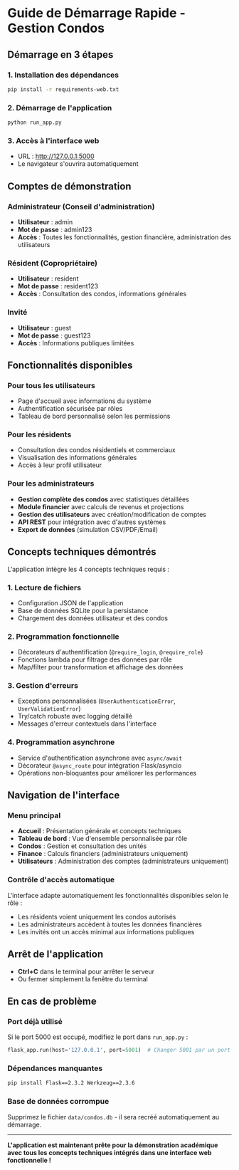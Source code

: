 # Guide de Démarrage Rapide - Gestion Condos

## Démarrage en 3 étapes

### 1. Installation des dépendances
```bash
pip install -r requirements-web.txt
```

### 2. Démarrage de l'application
```bash
python run_app.py
```

### 3. Accès à l'interface web
- URL : http://127.0.0.1:5000
- Le navigateur s'ouvrira automatiquement

## Comptes de démonstration

### Administrateur (Conseil d'administration)
- **Utilisateur** : admin
- **Mot de passe** : admin123
- **Accès** : Toutes les fonctionnalités, gestion financière, administration des utilisateurs

### Résident (Copropriétaire)  
- **Utilisateur** : resident
- **Mot de passe** : resident123
- **Accès** : Consultation des condos, informations générales

### Invité
- **Utilisateur** : guest
- **Mot de passe** : guest123
- **Accès** : Informations publiques limitées

## Fonctionnalités disponibles

### Pour tous les utilisateurs
- Page d'accueil avec informations du système
- Authentification sécurisée par rôles
- Tableau de bord personnalisé selon les permissions

### Pour les résidents
- Consultation des condos résidentiels et commerciaux
- Visualisation des informations générales
- Accès à leur profil utilisateur

### Pour les administrateurs
- **Gestion complète des condos** avec statistiques détaillées
- **Module financier** avec calculs de revenus et projections
- **Gestion des utilisateurs** avec création/modification de comptes
- **API REST** pour intégration avec d'autres systèmes
- **Export de données** (simulation CSV/PDF/Email)

## Concepts techniques démontrés

L'application intègre les 4 concepts techniques requis :

### 1. Lecture de fichiers
- Configuration JSON de l'application
- Base de données SQLite pour la persistance
- Chargement des données utilisateur et des condos

### 2. Programmation fonctionnelle  
- Décorateurs d'authentification (`@require_login`, `@require_role`)
- Fonctions lambda pour filtrage des données par rôle
- Map/filter pour transformation et affichage des données

### 3. Gestion d'erreurs
- Exceptions personnalisées (`UserAuthenticationError`, `UserValidationError`)  
- Try/catch robuste avec logging détaillé
- Messages d'erreur contextuels dans l'interface

### 4. Programmation asynchrone
- Service d'authentification asynchrone avec `async/await`
- Décorateur `@async_route` pour intégration Flask/asyncio
- Opérations non-bloquantes pour améliorer les performances

## Navigation de l'interface

### Menu principal
- **Accueil** : Présentation générale et concepts techniques
- **Tableau de bord** : Vue d'ensemble personnalisée par rôle
- **Condos** : Gestion et consultation des unités
- **Finance** : Calculs financiers (administrateurs uniquement)
- **Utilisateurs** : Administration des comptes (administrateurs uniquement)

### Contrôle d'accès automatique
L'interface adapte automatiquement les fonctionnalités disponibles selon le rôle :
- Les résidents voient uniquement les condos autorisés
- Les administrateurs accèdent à toutes les données financières
- Les invités ont un accès minimal aux informations publiques

## Arrêt de l'application
- **Ctrl+C** dans le terminal pour arrêter le serveur
- Ou fermer simplement la fenêtre du terminal

## En cas de problème

### Port déjà utilisé
Si le port 5000 est occupé, modifiez le port dans `run_app.py` :
```python
flask_app.run(host='127.0.0.1', port=5001)  # Changer 5001 par un port libre
```

### Dépendances manquantes
```bash
pip install Flask==2.3.2 Werkzeug==2.3.6
```

### Base de données corrompue
Supprimez le fichier `data/condos.db` - il sera recréé automatiquement au démarrage.

---

**L'application est maintenant prête pour la démonstration académique avec tous les concepts techniques intégrés dans une interface web fonctionnelle !**
